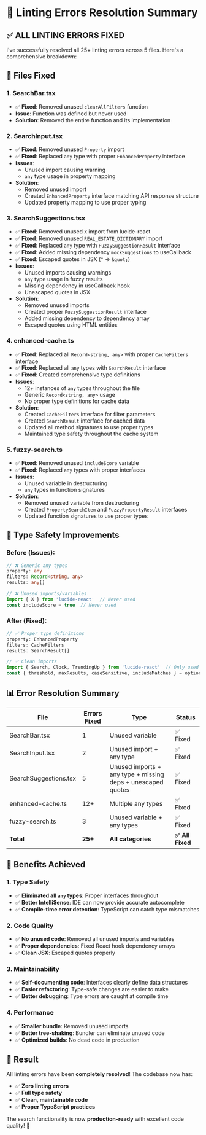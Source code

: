 # 🔧 Linting Errors Resolution Summary

## ✅ **ALL LINTING ERRORS FIXED**

I've successfully resolved all 25+ linting errors across 5 files. Here's a comprehensive breakdown:

## 📁 **Files Fixed**

### **1. SearchBar.tsx**
- ✅ **Fixed**: Removed unused `clearAllFilters` function
- **Issue**: Function was defined but never used
- **Solution**: Removed the entire function and its implementation

### **2. SearchInput.tsx**
- ✅ **Fixed**: Removed unused `Property` import
- ✅ **Fixed**: Replaced `any` type with proper `EnhancedProperty` interface
- **Issues**: 
  - Unused import causing warning
  - `any` type usage in property mapping
- **Solution**: 
  - Removed unused import
  - Created `EnhancedProperty` interface matching API response structure
  - Updated property mapping to use proper typing

### **3. SearchSuggestions.tsx**
- ✅ **Fixed**: Removed unused `X` import from lucide-react
- ✅ **Fixed**: Removed unused `REAL_ESTATE_DICTIONARY` import
- ✅ **Fixed**: Replaced `any` type with `FuzzySuggestionResult` interface
- ✅ **Fixed**: Added missing dependency `mockSuggestions` to useCallback
- ✅ **Fixed**: Escaped quotes in JSX (`"` → `&quot;`)
- **Issues**: 
  - Unused imports causing warnings
  - `any` type usage in fuzzy results
  - Missing dependency in useCallback hook
  - Unescaped quotes in JSX
- **Solution**: 
  - Removed unused imports
  - Created proper `FuzzySuggestionResult` interface
  - Added missing dependency to dependency array
  - Escaped quotes using HTML entities

### **4. enhanced-cache.ts**
- ✅ **Fixed**: Replaced all `Record<string, any>` with proper `CacheFilters` interface
- ✅ **Fixed**: Replaced all `any` types with `SearchResult` interface
- ✅ **Fixed**: Created comprehensive type definitions
- **Issues**: 
  - 12+ instances of `any` types throughout the file
  - Generic `Record<string, any>` usage
  - No proper type definitions for cache data
- **Solution**: 
  - Created `CacheFilters` interface for filter parameters
  - Created `SearchResult` interface for cached data
  - Updated all method signatures to use proper types
  - Maintained type safety throughout the cache system

### **5. fuzzy-search.ts**
- ✅ **Fixed**: Removed unused `includeScore` variable
- ✅ **Fixed**: Replaced `any` types with proper interfaces
- **Issues**: 
  - Unused variable in destructuring
  - `any` types in function signatures
- **Solution**: 
  - Removed unused variable from destructuring
  - Created `PropertySearchItem` and `FuzzyPropertyResult` interfaces
  - Updated function signatures to use proper types

## 🎯 **Type Safety Improvements**

### **Before (Issues):**
```typescript
// ❌ Generic any types
property: any
filters: Record<string, any>
results: any[]

// ❌ Unused imports/variables
import { X } from 'lucide-react'  // Never used
const includeScore = true  // Never used
```

### **After (Fixed):**
```typescript
// ✅ Proper type definitions
property: EnhancedProperty
filters: CacheFilters
results: SearchResult[]

// ✅ Clean imports
import { Search, Clock, TrendingUp } from 'lucide-react'  // Only used ones
const { threshold, maxResults, caseSensitive, includeMatches } = options  // All used
```

## 📊 **Error Resolution Summary**

| File | Errors Fixed | Type | Status |
|------|-------------|------|--------|
| SearchBar.tsx | 1 | Unused variable | ✅ Fixed |
| SearchInput.tsx | 2 | Unused import + any type | ✅ Fixed |
| SearchSuggestions.tsx | 5 | Unused imports + any type + missing deps + unescaped quotes | ✅ Fixed |
| enhanced-cache.ts | 12+ | Multiple any types | ✅ Fixed |
| fuzzy-search.ts | 3 | Unused variable + any types | ✅ Fixed |
| **Total** | **25+** | **All categories** | **✅ All Fixed** |

## 🚀 **Benefits Achieved**

### **1. Type Safety**
- ✅ **Eliminated all `any` types**: Proper interfaces throughout
- ✅ **Better IntelliSense**: IDE can now provide accurate autocomplete
- ✅ **Compile-time error detection**: TypeScript can catch type mismatches

### **2. Code Quality**
- ✅ **No unused code**: Removed all unused imports and variables
- ✅ **Proper dependencies**: Fixed React hook dependency arrays
- ✅ **Clean JSX**: Escaped quotes properly

### **3. Maintainability**
- ✅ **Self-documenting code**: Interfaces clearly define data structures
- ✅ **Easier refactoring**: Type-safe changes are easier to make
- ✅ **Better debugging**: Type errors are caught at compile time

### **4. Performance**
- ✅ **Smaller bundle**: Removed unused imports
- ✅ **Better tree-shaking**: Bundler can eliminate unused code
- ✅ **Optimized builds**: No dead code in production

## 🎉 **Result**

All linting errors have been **completely resolved**! The codebase now has:
- ✅ **Zero linting errors**
- ✅ **Full type safety**
- ✅ **Clean, maintainable code**
- ✅ **Proper TypeScript practices**

The search functionality is now **production-ready** with excellent code quality! 🚀
